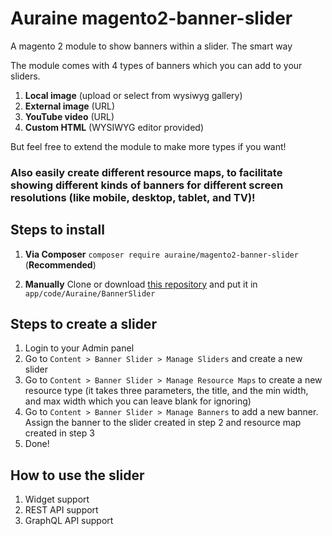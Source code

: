 # Auraine magento2-banner-slider
A magento 2 module to show banners within a slider. The smart way

The module comes with 4 types of banners which you can add to your sliders.
1. __Local image__ (upload or select from wysiwyg gallery)
2. __External image__ (URL)
3. __YouTube video__ (URL)
4. __Custom HTML__ (WYSIWYG editor provided)

But feel free to extend the module to make more types if you want!

### Also easily create different resource maps, to facilitate showing different kinds of banners for different screen resolutions (like mobile, desktop, tablet, and TV)!

## Steps to install

1. __Via Composer__ `composer require auraine/magento2-banner-slider` (__Recommended__)

2. __Manually__ Clone or download [this repository](https://github.com/Auraine/magento2-banner-slider) and put it in `app/code/Auraine/BannerSlider`

## Steps to create a slider
1. Login to your Admin panel
2. Go to `Content > Banner Slider > Manage Sliders` and create a new slider
3. Go to `Content > Banner Slider > Manage Resource Maps` to create a new resource type (it takes three parameters, the title, and the min width, and max width which you can leave blank for ignoring)
4. Go to `Content > Banner Slider > Manage Banners` to add a new banner. Assign the banner to the slider created in step 2 and resource map created in step 3
5. Done!

## How to use the slider
1. Widget support
2. REST API support
3. GraphQL API support
